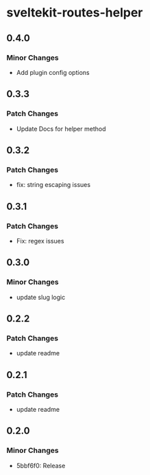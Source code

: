 # sveltekit-routes-helper

## 0.4.0

### Minor Changes

- Add plugin config options

## 0.3.3

### Patch Changes

- Update Docs for helper method

## 0.3.2

### Patch Changes

- fix: string escaping issues

## 0.3.1

### Patch Changes

- Fix: regex issues

## 0.3.0

### Minor Changes

- update slug logic

## 0.2.2

### Patch Changes

- update readme

## 0.2.1

### Patch Changes

- update readme

## 0.2.0

### Minor Changes

- 5bbf6f0: Release
